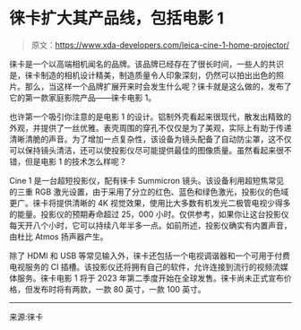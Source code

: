 # 徕卡扩大其产品线，包括电影 1

> 原文：<https://www.xda-developers.com/leica-cine-1-home-projector/>

徕卡是一个以高端相机闻名的品牌。该品牌已经存在了很长时间，一些人的共识是，徕卡制造的相机设计精美，制造质量令人印象深刻，仍然可以拍出出色的照片。那么，当这样一个品牌扩展开来时会发生什么呢？徕卡就是这么做的，发布了它的第一款家庭影院产品——徕卡电影 1。

也许第一个吸引你注意的是电影 1 的设计。铝制外壳看起来很现代，散发出精致的外观，并提供了一丝优雅。表壳周围的穿孔不仅仅是为了美观，实际上有助于传递清晰清脆的声音。为了增加一点复杂性，该设备为镜头配备了自动防尘罩，这不仅可以保持镜头清洁，还可以使投影仪尽可能提供最佳的图像质量。虽然看起来很不错，但是电影 1 的技术怎么样呢？

Cine 1 是一台超短投影仪，配有徕卡 Summicron 镜头。该设备利用超短焦常见的三重 RGB 激光设置，由于采用了分立的红色、蓝色和绿色激光，投影仪的色域更广。徕卡将提供清晰的 4K 视觉效果，使用比大多数有机发光二极管电视少得多的能量。投影仪的预期寿命超过 25，000 小时。仅供参考，如果你让这台投影仪每天开八个小时，它可以持续八年半多一点。如前所述，投影仪确实有内置声音，由杜比 Atmos 扬声器产生。

除了 HDMI 和 USB 等常见输入外，徕卡还包括一个电视调谐器和一个可用于付费电视服务的 CI 插槽。该投影仪还将拥有自己的软件，允许连接到流行的视频流媒体服务。徕卡电影 1 将于 2023 年第二季度开始在全球发售。徕卡尚未正式宣布价格，但发布时将有两款，一款 80 英寸，一款 100 英寸。

* * *

来源:徕卡